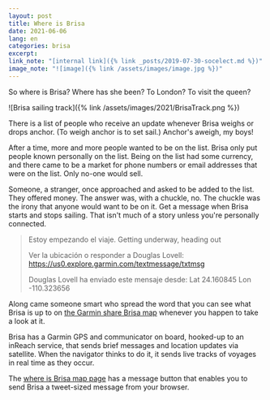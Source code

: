 ```yaml
---
layout: post
title: Where is Brisa
date: 2021-06-06
lang: en
categories: brisa
excerpt:
link_note: "[internal link]({% link _posts/2019-07-30-socelect.md %})"
image_note: "![image]({% link /assets/images/image.jpg %})"
---
```


So where is Brisa? Where has she been? To London? To visit the queen?

![Brisa sailing track]({% link /assets/images/2021/BrisaTrack.png %})

There is a list of people who receive an update whenever Brisa weighs or drops
anchor. (To weigh anchor is to set sail.) Anchor's aweigh, my boys!

After a time, more and more people wanted to be on the list. Brisa only put
people known personally on the list. Being on the list had some currency,
and there came to be a market for phone numbers or email addresses that were
on the list. Only no-one would sell.

Someone, a stranger, once approached and asked to be added to the list.
They offered money.
The answer was, with a chuckle, no. The chuckle was the irony that anyone
would want to be on it. Get a message when Brisa starts and stops sailing.
That isn't much of a story unless you're personally connected.

> Estoy empezando el viaje. Getting underway, heading out
>
> Ver la ubicación o responder a Douglas Lovell:
> https://us0.explore.garmin.com/textmessage/txtmsg
> 
> Douglas Lovell ha enviado este mensaje desde: Lat 24.160845 Lon -110.323656

Along came someone smart who spread the word that you can see what Brisa is
up to on [the Garmin share Brisa map][map] whenever you happen to take a look
at it.

Brisa has a Garmin GPS and communicator on board,
hooked-up to an inReach service,
that sends brief messages and location updates via satellite.
When the navigator thinks to do it, it sends live tracks of voyages in real
time as they occur.

The [where is Brisa map page][map]
has a message button that enables you to send Brisa a tweet-sized
message from your browser.

[map]: https://share.garmin.com/BrisaUY 'Map showing location of Brisa'

